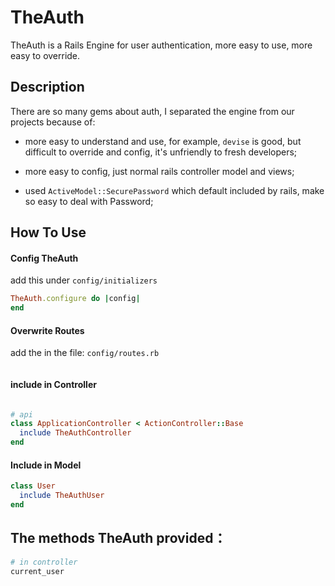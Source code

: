 
# TheAuth

TheAuth is a Rails Engine for user authentication, more easy to use, more easy to override.


## Description

There are so many gems about auth, I separated the engine from our projects because of:

- more easy to understand and use, for example, `devise` is good, but difficult to override and config, it's unfriendly to fresh developers;

- more easy to config, just normal rails controller model and views; 

- used `ActiveModel::SecurePassword` which default included by rails, make so easy to deal with Password;

## How To Use

#### Config TheAuth

add this under `config/initializers`

```ruby
TheAuth.configure do |config|
end
```

#### Overwrite Routes

add the in the file: `config/routes.rb`

```ruby

```

#### include in Controller



```ruby

# api
class ApplicationController < ActionController::Base
  include TheAuthController
end
```

#### Include in Model

```ruby
class User
  include TheAuthUser
end
```

## The methods TheAuth provided：

```ruby
# in controller
current_user
```
